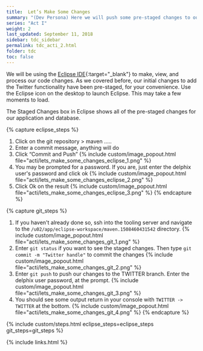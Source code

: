 ```yaml
---
title:  Let’s Make Some Changes
summary: "(Dev Persona) Here we will push some pre-staged changes to our TWITTER feature branch"
series: "Act I"
weight: 2
last_updated: September 11, 2018
sidebar: tdc_sidebar
permalink: tdc_acti_2.html
folder: tdc
toc: false
---
```


We will be using the [Eclipse IDE](https://www.eclipse.org/ide/){:target="_blank"} to make, view, and process our code changes. As we covered before, our initial changes to add the Twitter functionality have been pre-staged, for your convenience. Use the Eclipse icon on the desktop to launch Eclipse. This may take a few moments to load.

The Staged Changes box in Eclipse shows all of the pre-staged changes for our application and database.

{% capture eclipse_steps %}
1. Click on the git repository > maven …..
2. Enter a commit message, anything will do
3. Click “Commit and Push”
   {% include custom/image_popout.html file="acti/lets_make_some_changes_eclipse_1.png" %}
4. You may be prompted for a password. If you are, just enter the delphix user's password and click ok
   {% include custom/image_popout.html file="acti/lets_make_some_changes_eclipse_2.png" %}
5. Click Ok on the result
   {% include custom/image_popout.html file="acti/lets_make_some_changes_eclipse_3.png" %}
{% endcapture %}

{% capture git_steps %}
1. If you haven't already done so, ssh into the tooling server and navigate to the `/u02/app/eclipse-workspace/maven.1508460431542` directory.
   {% include custom/image_popout.html file="acti/lets_make_some_changes_git_1.png" %}
1. Enter `git status` if you want to see the staged changes. Then type `git commit -m "Twitter handle"` to commit the changes
   {% include custom/image_popout.html file="acti/lets_make_some_changes_git_2.png" %}
1. Enter `git push` to push our changes to the TWITTER branch. Enter the delphix user password, at the prompt.
   {% include custom/image_popout.html file="acti/lets_make_some_changes_git_3.png" %}
1. You should see some output return in your console with `TWITTER -> TWITTER` at the bottom.
   {% include custom/image_popout.html file="acti/lets_make_some_changes_git_4.png" %}
{% endcapture %}

{% include custom/steps.html eclipse_steps=eclipse_steps git_steps=git_steps %}

{% include links.html %}